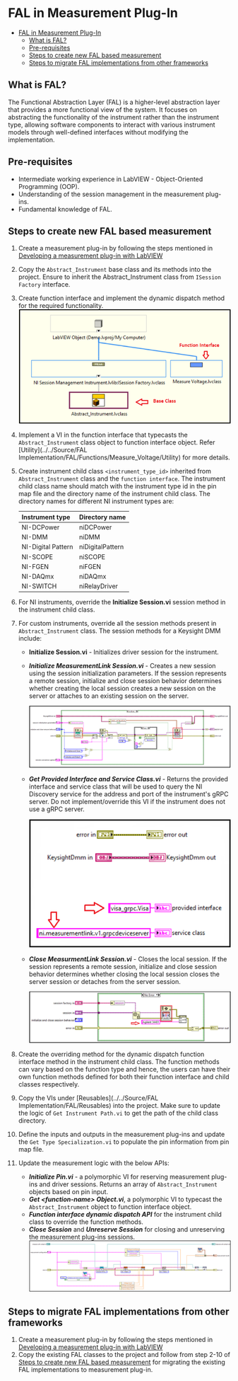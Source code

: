 # FAL in Measurement Plug-In

- [FAL in Measurement Plug-In](#fal-in-measurement-plug-in)
  - [What is FAL?](#what-is-fal)
  - [Pre-requisites](#pre-requisites)
  - [Steps to create new FAL based measurement](#steps-to-create-new-fal-based-measurement)
  - [Steps to migrate FAL implementations from other frameworks](#steps-to-migrate-fal-implementations-from-other-frameworks)

## What is FAL?

The Functional Abstraction Layer (FAL) is a higher-level abstraction layer that provides a more functional view of the system. It focuses on abstracting the functionality of the instrument rather than the instrument type, allowing software components to interact with various instrument models through well-defined interfaces without modifying the implementation.

## Pre-requisites

- Intermediate working experience in LabVIEW - Object-Oriented Programming (OOP).
- Understanding of the session management in the measurement plug-ins.
- Fundamental knowledge of FAL.

## Steps to create new FAL based measurement

1. Create a measurement plug-in by following the steps mentioned in [Developing a measurement plug-in with LabVIEW](https://github.com/ni/measurement-plugin-labview?tab=readme-ov-file#developing-a-labview-measurement)
2. Copy the `Abstract_Instrument` base class and its methods into the project. Ensure to inherit the Abstract_Instrument class from `ISession Factory` interface.
3. Create function interface and implement the dynamic dispatch method for the required functionality.
    ![Base class and Function Interface](<FAL Images/Base and Function class.png>)
4. Implement a VI in the function interface that typecasts the `Abstract_Instrument` class object to function interface object. Refer [Utility](../../Source/FAL Implementation/FAL/Functions/Measure_Voltage/Utility) for more details.
5. Create instrument child class `<instrument_type_id>` inherited from `Abstract_Instrument` class and the `function interface`. The instrument child class name should match with the instrument type id in the pin map file and the directory name of the instrument child class. The directory names for different NI instrument types are:

   Instrument type | Directory name
   --- | ---
   NI-DCPower | niDCPower
   NI-DMM | niDMM
   NI-Digital Pattern | niDigitalPattern
   NI-SCOPE | niSCOPE
   NI-FGEN | niFGEN
   NI-DAQmx | niDAQmx
   NI-SWITCH | niRelayDriver
6. For NI instruments, override the **Initialize Session.vi** session method in the instrument child class.
7. For custom instruments, override all the session methods present in `Abstract_Instrument` class. The session methods for a Keysight DMM include:
    - **Initialize Session.vi** - Initializes driver session for the instrument.
    - ***Initialize MeasurementLink Session.vi*** - Creates a new session using the session initialization parameters. If the session represents a remote session, initialize and close session behavior determines whether creating the local session creates a new session on the server or attaches to an existing session on the server.

        ![Initialize MeasurementLink Session](<FAL Images/KeysightDmm Initialize MeasurementLink Session.png>)

    - ***Get Provided Interface and Service Class.vi*** - Returns the provided interface and service class that will be used to query the NI Discovery service for the address and port of the instrument's gRPC server. Do not implement/override this VI if the instrument does not use a gRPC server.

        ![Get Provided Interface and Service Class](<FAL Images/KeysightDmm Get Provided Interface and Service Class.png>)

    - ***Close MeasurmentLink Session.vi*** - Closes the local session. If the session represents a remote session, initialize and close session behavior determines whether closing the local session closes the server session or detaches from the server session.

        ![Close MeasurementLink Session](<FAL Images/KeysightDmm Close MeasurementLink Session.png>)

8. Create the overriding method for the dynamic dispatch function interface method in the instrument child class. The function methods can vary based on the function type and hence, the users can have their own function methods defined for both their function interface and child classes respectively.
9. Copy the VIs under [Reusables](../../Source/FAL Implementation/FAL/Reusables) into the project. Make sure to update the logic of `Get Instrument Path.vi` to get the path of the child class directory.
10. Define the inputs and outputs in the measurement plug-ins and update the `Get Type Specialization.vi` to populate the pin information from pin map file.
11. Update the measurement logic with the below APIs:
    - ***Initialize Pin.vi*** - a polymorphic VI for reserving measurement plug-ins and driver sessions. Returns an array of `Abstract_Instrument` objects based on pin input.
    - ***Get \<function-name\> Object.vi***, a polymorphic VI to typecast the `Abstract_Instrument` object to function interface object.
    - ***Function interface dynamic dispatch API*** for the instrument child class to override the function methods.
    - ***Close Session*** and ***Unreserve Session*** for closing and unreserving the measurement plug-ins sessions.
    ![Measurement Logic](<FAL Images/Measurement Logic.png>)

## Steps to migrate FAL implementations from other frameworks

1. Create a measurement plug-in by following the steps mentioned in [Developing a measurement plug-in with LabVIEW](https://www.ni.com/docs/en-US/bundle/measurementplugins/page/labview-measurements.html)
2. Copy the existing FAL classes to the project and follow from step 2-10 of [Steps to create new FAL based measurement](#steps-to-create-new-fal-based-measurement) for migrating the existing FAL implementations to measurement plug-in.
